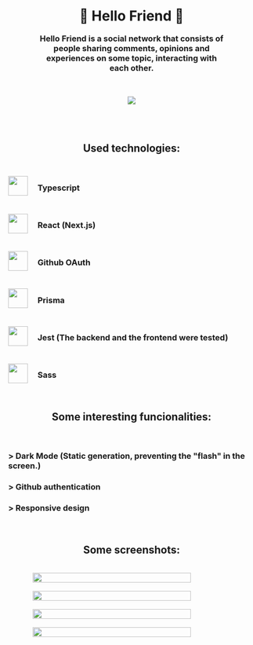 <h1 align="center">🐺 Hello Friend 🐺</h1>
<h3 align="center" style="width: 75%; margin: 0 auto;">
    Hello Friend is a social network that consists of people sharing comments, opinions and experiences on some topic, interacting with each other.
</h3>

<br>
<br>

<p align="center">
    <img src="https://i.imgur.com/BGfCK53.png">
</p>

<br>
<br>

<h2 align="center">Used technologies:</h2>
<br>

<div>
    <div style="display: flex; align-items: center; gap: 20px;">
        <img width="40" src="https://upload.wikimedia.org/wikipedia/commons/thumb/4/4c/Typescript_logo_2020.svg/1200px-Typescript_logo_2020.svg.png">  <h3>Typescript</h3>
    </div>
    <br>
    <div style="display: flex; align-items: center; gap: 20px;">
        <img width="40" src="https://www.pngitem.com/pimgs/m/664-6644509_icon-react-js-logo-hd-png-download.png">  <h3>React (Next.js)</h3>
    </div>
    <br>
    <div style="display: flex; align-items: center; gap: 20px;">
        <img width="40" src="https://github.githubassets.com/images/modules/logos_page/GitHub-Mark.png">  <h3>Github OAuth</h3>
    </div>
    <br>
    <div style="display: flex; align-items: center; gap: 20px;">
        <img width="40" src="https://cdn.icon-icons.com/icons2/2107/PNG/512/file_type_light_prisma_icon_130444.png">  <h3>Prisma</h3>
    </div>
    <br>
    <div style="display: flex; align-items: center; gap: 20px;">
        <img width="40" src="https://seeklogo.com/images/J/jest-logo-F9901EBBF7-seeklogo.com.png">  <h3>Jest (The backend and the frontend were tested)</h3>
    </div>
    <br>
    <div style="display: flex; align-items: center; gap: 20px;">
        <img width="40" src="https://www.pngkit.com/png/detail/377-3771972_sass.png">  <h3>Sass</h3>
    </div>
</div>

<br>

<h2 align="center">Some interesting funcionalities:</h2>
<br>
<div>
    <h3>> Dark Mode (Static generation, preventing the "flash" in the screen.)</h3>
    <h3>> Github authentication</h3>
    <h3>> Responsive design</h3>
</div>

<br>

<h2 align="center">Some screenshots:</h2>
<br>
<div style="display: flex; align-items: center; flex-direction: column;">
    <img style="width: 80%;" src="https://i.imgur.com/WG5Fs0V.png">
    <br>
    <img style="width: 80%;" src="https://i.imgur.com/X86Catb.png">
    <br>
    <img style="width: 80%;" src="https://i.imgur.com/jf8kLAw.png">
    <br>
    <img style="width: 80%;" src="https://i.imgur.com/xIGcPRa.png">
</div>
